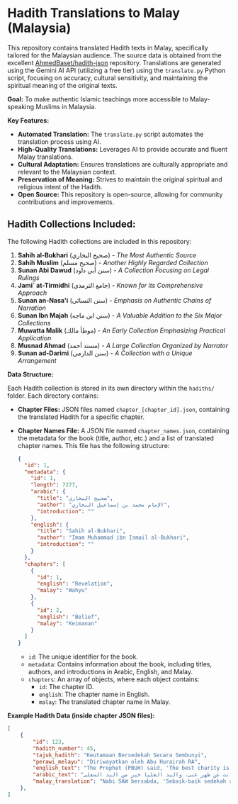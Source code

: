 # Hadith Translations to Malay (Malaysia)

This repository contains translated Hadith texts in Malay, specifically tailored for the Malaysian audience. The source data is obtained from the excellent [AhmedBaset/hadith-json](https://github.com/AhmedBaset/hadith-json) repository. Translations are generated using the Gemini AI API (utilizing a free tier) using the `translate.py` Python script, focusing on accuracy, cultural sensitivity, and maintaining the spiritual meaning of the original texts.

**Goal:** To make authentic Islamic teachings more accessible to Malay-speaking Muslims in Malaysia.

**Key Features:**

*   **Automated Translation:**  The `translate.py` script automates the translation process using AI.
*   **High-Quality Translations:**  Leverages AI to provide accurate and fluent Malay translations.
*   **Cultural Adaptation:**  Ensures translations are culturally appropriate and relevant to the Malaysian context.
*   **Preservation of Meaning:** Strives to maintain the original spiritual and religious intent of the Hadith.
*   **Open Source:** This repository is open-source, allowing for community contributions and improvements.

## Hadith Collections Included:

The following Hadith collections are included in this repository:

1.  **Sahih al-Bukhari** (صحيح البخاري) - *The Most Authentic Source*
2.  **Sahih Muslim** (صحيح مسلم) - *Another Highly Regarded Collection*
3.  **Sunan Abi Dawud** (سنن أبي داود) - *A Collection Focusing on Legal Rulings*
4.  **Jami` at-Tirmidhi** (جامع الترمذي) - *Known for its Comprehensive Approach*
5.  **Sunan an-Nasa'i** (سنن النسائي) - *Emphasis on Authentic Chains of Narration*
6.  **Sunan Ibn Majah** (سنن ابن ماجه) - *A Valuable Addition to the Six Major Collections*
7.  **Muwatta Malik** (موطأ مالك) - *An Early Collection Emphasizing Practical Application*
8.  **Musnad Ahmad** (مسند أحمد) - *A Large Collection Organized by Narrator*
9.  **Sunan ad-Darimi** (سنن الدارمي) - *A Collection with a Unique Arrangement*

**Data Structure:**

Each Hadith collection is stored in its own directory within the `hadiths/` folder. Each directory contains:

*   **Chapter Files:** JSON files named `chapter_[chapter_id].json`, containing the translated Hadith for a specific chapter.
*   **Chapter Names File:** A JSON file named `chapter_names.json`, containing the metadata for the book (title, author, etc.) and a list of translated chapter names. This file has the following structure:

    ```json
    {
      "id": 1,
      "metadata": {
        "id": 1,
        "length": 7277,
        "arabic": {
          "title": "صحيح البخاري",
          "author": "الإمام محمد بن إسماعيل البخاري",
          "introduction": ""
        },
        "english": {
          "title": "Sahih al-Bukhari",
          "author": "Imam Muhammad ibn Ismail al-Bukhari",
          "introduction": ""
        }
      },
      "chapters": [
        {
          "id": 1,
          "english": "Revelation",
          "malay": "Wahyu"
        },
        {
          "id": 2,
          "english": "Belief",
          "malay": "Keimanan"
        }
      ]
    }
    ```

    *   `id`: The unique identifier for the book.
    *   `metadata`: Contains information about the book, including titles, authors, and introductions in Arabic, English, and Malay.
    *   `chapters`: An array of objects, where each object contains:
        *   `id`: The chapter ID.
        *   `english`: The chapter name in English.
        *   `malay`: The translated chapter name in Malay.

**Example Hadith Data (inside chapter JSON files):**

```json
[
    {
        "id": 123,
        "hadith_number": 45,
        "tajuk_hadith": "Keutamaan Bersedekah Secara Sembunyi",
        "perawi_melayu": "Diriwayatkan oleh Abu Hurairah RA",
        "english_text": "The Prophet (PBUH) said, 'The best charity is that which the right hand gives and the left hand does not know about.'",
        "arabic_text": "قال النبي صلى الله عليه وسلم: خير الصدقة ما كانت عن ظهر غنى، واليد العليا خير من اليد السفلى",
        "malay_translation": "Nabi SAW bersabda, 'Sebaik-baik sedekah adalah sedekah yang diberikan oleh tangan kanan dan tangan kiri tidak mengetahuinya.'"
    },
]
